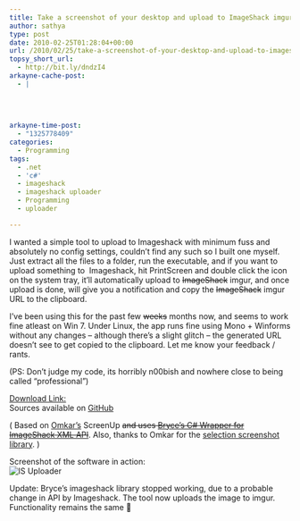 ```yaml
---
title: Take a screenshot of your desktop and upload to ImageShack imgur easily
author: sathya
type: post
date: 2010-02-25T01:28:04+00:00
url: /2010/02/25/take-a-screenshot-of-your-desktop-and-upload-to-imageshack-easily/
topsy_short_url:
  - http://bit.ly/dndzI4
arkayne-cache-post:
  - |
    
    
    
    
arkayne-time-post:
  - "1325778409"
categories:
  - Programming
tags:
  - .net
  - 'c#'
  - imageshack
  - imageshack uploader
  - Programming
  - uploader

---
```

I wanted a simple tool to upload to Imageshack with minimum fuss and absolutely no config settings, couldn&#8217;t find any such so I built one myself.  Just extract all the files to a folder, run the executable, and if you want to upload something to  Imageshack, hit PrintScreen and double click the icon on the system tray, it&#8217;ll automatically upload to <s>ImageShack</s> imgur, and once upload is done, will give you a notification and copy the <s>ImageShack</s> imgur URL to the clipboard.

<!--more-->

  
I&#8217;ve been using this for the past few <span style="text-decoration: line-through;">weeks</span> months now, and seems to work fine atleast on Win 7. Under Linux, the app runs fine using Mono + Winforms without any changes &#8211; although there&#8217;s a slight glitch &#8211; the generated URL doesn&#8217;t see to get copied to the clipboard. Let me know your feedback / rants.

(PS: Don&#8217;t judge my code, its horribly n00bish and nowhere close to being called &#8220;professional&#8221;)

[Download Link:][1]  
Sources available on [GitHub][2]

( Based on [Omkar&#8217;s][3] ScreenUp <del datetime="2010-06-02T01:32:56+00:00">and uses <a href="http://www.codeemporium.com/2009/06/14/dot-net-c-sharp-wrapper-for-the-imageshack-xml-api">Bryce&#8217;s C# Wrapper for ImageShack XML API</a></del>. Also, thanks to Omkar for the [selection screenshot library][4]. )

Screenshot of the software in action:  
![IS Uploader][5] 

Update: Bryce&#8217;s imageshack library stopped working, due to a probable change in API by Imageshack. The tool now uploads the image to imgur. Functionality remains the same 🙂

 [1]: http://j.mp/cFESGw
 [2]: http://github.com/SathyaBhat/imageshackuploader
 [3]: http://intelomkar.wordpress.com
 [4]: http://intelomkar.wordpress.com/2009/12/21/screencapture-library/
 [5]: http://img704.imageshack.us/img704/8379/uploadk.jpg
